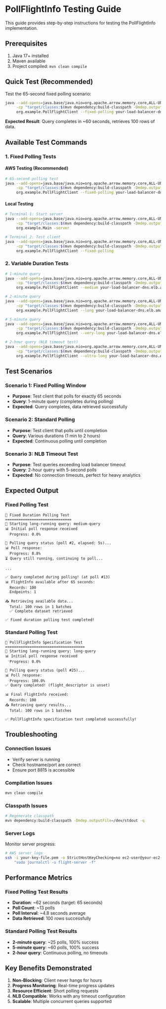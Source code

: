 # PollFlightInfo Testing Guide

This guide provides step-by-step instructions for testing the PollFlightInfo implementation.

## Prerequisites

1. Java 17+ installed
2. Maven available
3. Project compiled: `mvn clean compile`

## Quick Test (Recommended)

Test the 65-second fixed polling scenario:

```bash
java --add-opens=java.base/java.nio=org.apache.arrow.memory.core,ALL-UNNAMED \
     -cp "target/classes:$(mvn dependency:build-classpath -Dmdep.outputFile=/dev/stdout -q)" \
     org.example.PollFlightClient --fixed-polling your-load-balancer-dns.elb.amazonaws.com
```

**Expected Result**: Query completes in ~60 seconds, retrieves 100 rows of data.

## Available Test Commands

### 1. Fixed Polling Tests

#### AWS Testing (Recommended)
```bash
# 65-second polling test
java --add-opens=java.base/java.nio=org.apache.arrow.memory.core,ALL-UNNAMED \
     -cp "target/classes:$(mvn dependency:build-classpath -Dmdep.outputFile=/dev/stdout -q)" \
     org.example.PollFlightClient --fixed-polling your-load-balancer-dns.elb.amazonaws.com
```

#### Local Testing
```bash
# Terminal 1: Start server
java --add-opens=java.base/java.nio=org.apache.arrow.memory.core,ALL-UNNAMED \
     -cp "target/classes:$(mvn dependency:build-classpath -Dmdep.outputFile=/dev/stdout -q)" \
     org.example.Main -server

# Terminal 2: Test client
java --add-opens=java.base/java.nio=org.apache.arrow.memory.core,ALL-UNNAMED \
     -cp "target/classes:$(mvn dependency:build-classpath -Dmdep.outputFile=/dev/stdout -q)" \
     org.example.PollFlightClient --fixed-polling
```

### 2. Variable Duration Tests

```bash
# 1-minute query
java --add-opens=java.base/java.nio=org.apache.arrow.memory.core,ALL-UNNAMED \
     -cp "target/classes:$(mvn dependency:build-classpath -Dmdep.outputFile=/dev/stdout -q)" \
     org.example.PollFlightClient --medium your-load-balancer-dns.elb.amazonaws.com

# 2-minute query
java --add-opens=java.base/java.nio=org.apache.arrow.memory.core,ALL-UNNAMED \
     -cp "target/classes:$(mvn dependency:build-classpath -Dmdep.outputFile=/dev/stdout -q)" \
     org.example.PollFlightClient --long your-load-balancer-dns.elb.amazonaws.com

# 5-minute query
java --add-opens=java.base/java.nio=org.apache.arrow.memory.core,ALL-UNNAMED \
     -cp "target/classes:$(mvn dependency:build-classpath -Dmdep.outputFile=/dev/stdout -q)" \
     org.example.PollFlightClient --very-long your-load-balancer-dns.elb.amazonaws.com

# 2-hour query (NLB timeout test)
java --add-opens=java.base/java.nio=org.apache.arrow.memory.core,ALL-UNNAMED \
     -cp "target/classes:$(mvn dependency:build-classpath -Dmdep.outputFile=/dev/stdout -q)" \
     org.example.PollFlightClient --ultra-long your-load-balancer-dns.elb.amazonaws.com
```

## Test Scenarios

### Scenario 1: Fixed Polling Window
- **Purpose**: Test client that polls for exactly 65 seconds
- **Query**: 1-minute query (completes during polling)
- **Expected**: Query completes, data retrieved successfully

### Scenario 2: Standard Polling
- **Purpose**: Test client that polls until completion
- **Query**: Various durations (1 min to 2 hours)
- **Expected**: Continuous polling until completion

### Scenario 3: NLB Timeout Test
- **Purpose**: Test queries exceeding load balancer timeout
- **Query**: 2-hour query with 5-second polls
- **Expected**: No connection timeouts, perfect for heavy analytics

## Expected Output

### Fixed Polling Test
```
🧪 Fixed Duration Polling Test
==============================
🚀 Starting long-running query: medium-query
📊 Initial poll response received
  Progress: 0.0%

🔄 Polling query status (poll #2, elapsed: 5s)...
📊 Poll response:
  Progress: 8.8%
⏳ Query still running, continuing to poll...

...

✅ Query completed during polling! (at poll #13)
📊 FlightInfo available after 65 seconds:
  Records: 100
  Endpoints: 1

📥 Retrieving available data...
  Total: 100 rows in 1 batches
  ✅ Complete dataset retrieved

✅ Fixed duration polling test completed!
```

### Standard Polling Test
```
🧪 PollFlightInfo Specification Test
====================================
🚀 Starting long-running query: long-query
📊 Initial poll response received
  Progress: 0.0%

🔄 Polling query status (poll #25)...
📊 Poll response:
  Progress: 100.0%
✅ Query completed! (flight_descriptor is unset)

📊 Final FlightInfo received:
  Records: 100
📥 Retrieving query results...
  Total: 100 rows in 1 batches

✅ PollFlightInfo specification test completed successfully!
```

## Troubleshooting

### Connection Issues
- Verify server is running
- Check hostname/port are correct
- Ensure port 8815 is accessible

### Compilation Issues
```bash
mvn clean compile
```

### Classpath Issues
```bash
# Regenerate classpath
mvn dependency:build-classpath -Dmdep.outputFile=/dev/stdout -q
```

### Server Logs
Monitor server progress:
```bash
# AWS server logs
ssh -i your-key-file.pem -o StrictHostKeyChecking=no ec2-user@your-ec2-instance-ip \
    "sudo journalctl -u flight-server -f"
```

## Performance Metrics

### Fixed Polling Test Results
- **Duration**: ~62 seconds (target: 65 seconds)
- **Poll Count**: ~13 polls
- **Poll Interval**: ~4.8 seconds average
- **Data Retrieved**: 100 rows successfully

### Standard Polling Test Results
- **2-minute query**: ~25 polls, 100% success
- **5-minute query**: ~60 polls, 100% success
- **2-hour query**: Continuous polling, no timeouts

## Key Benefits Demonstrated

1. **Non-Blocking**: Client never hangs for hours
2. **Progress Monitoring**: Real-time progress updates
3. **Resource Efficient**: Short polling requests
4. **NLB Compatible**: Works with any timeout configuration
5. **Scalable**: Multiple concurrent queries supported
